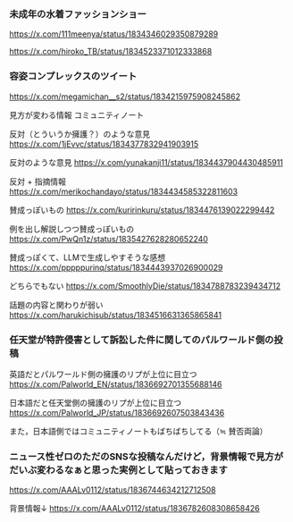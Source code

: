 ### 未成年の水着ファッションショー

https://x.com/111meenya/status/1834346029350879289

https://x.com/hiroko_TB/status/1834523371012333868

### 容姿コンプレックスのツイート

https://x.com/megamichan__s2/status/1834215975908245862

見方が変わる情報
コミュニティノート

反対（とういうか擁護？）のような意見
https://x.com/1jEvvc/status/1834377832941903915

反対のような意見
https://x.com/yunakanji11/status/1834437904430485911

反対 + 指摘情報
https://x.com/merikochandayo/status/1834434585322811603

賛成っぽいもの
https://x.com/kuririnkuru/status/1834476139022299442

例を出し解説しつつ賛成っぽいもの
https://x.com/PwQn1z/status/1835427628280652240

賛成っぽくて、LLMで生成しやすそうな感想
https://x.com/pppppurinq/status/1834443937026900029

どちらでもない
https://x.com/SmoothlyDie/status/1834788783239434712

話題の内容と関わりが弱い
https://x.com/harukichisub/status/1834516631365865841

### 任天堂が特許侵害として訴訟した件に関してのパルワールド側の投稿

英語だとパルワールド側の擁護のリプが上位に目立つ
https://x.com/Palworld_EN/status/1836692701355688146

日本語だと任天堂側の擁護のリプが上位に目立つ
https://x.com/Palworld_JP/status/1836692607503843436

また，日本語側ではコミュニティノートもばちばちしてる（≒ 賛否両論）

### ニュース性ゼロのただのSNSな投稿なんだけど，背景情報で見方がだいぶ変わるなぁと思った実例として貼っておきます

https://x.com/AAALv0112/status/1836744634212712508

背景情報↓
https://x.com/AAALv0112/status/1836782608308658426

